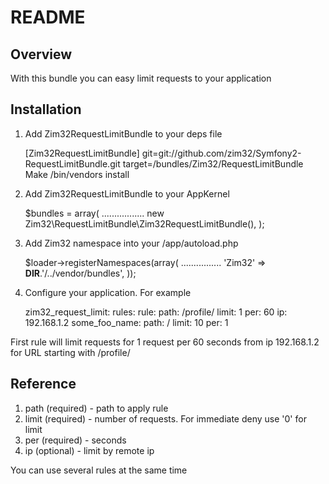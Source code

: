 README
========


Overview
---------
With this bundle you can easy limit requests to your application


Installation
---------
1) Add Zim32RequestLimitBundle to your deps file

    [Zim32RequestLimitBundle]
        git=git://github.com/zim32/Symfony2-RequestLimitBundle.git
        target=/bundles/Zim32/RequestLimitBundle
Make /bin/vendors install

2) Add Zim32RequestLimitBundle to your AppKernel

	$bundles = array(
		.................
		new Zim32\RequestLimitBundle\Zim32RequestLimitBundle(),
	);

3) Add Zim32 namespace into your /app/autoload.php

     $loader->registerNamespaces(array(
         ................
         'Zim32'            => __DIR__.'/../vendor/bundles',
     ));

4) Configure your application. For example

     zim32_request_limit:
       rules:
         rule:
           path: /profile/
           limit: 1
           per: 60
           ip: 192.168.1.2
         some_foo_name:
           path: /
           limit: 10
           per: 1

First rule will limit requests for 1 request per 60 seconds from ip 192.168.1.2 for URL starting with /profile/


Reference
---------

1. path (required) - path to apply rule
2. limit (required) - number of requests. For immediate deny use '0' for limit
3. per (required) - seconds
4. ip (optional) - limit by remote ip

You can use several rules at the same time